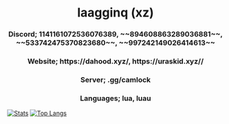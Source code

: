 <h1 align = "center">
  laagginq (xz)
</h1>
<h3 align = "center">Discord; 1141161072536076389, ~~894608863289036881~~, ~~533742475370823680~~, ~~997242149026414613~~</h1>
<h3 align = "center">Website;  https://dahood.xyz/, https://uraskid.xyz//</h1>
<h3 align = "center">Server; .gg/camlock</h1>
<h3 align = "center">Languages; lua, luau</h1>

  [![Stats](https://github-readme-stats.vercel.app/api?username=laagginq&show_icons=true&count_private=true&theme=dark)]()
  [![Top Langs](https://github-readme-stats.vercel.app/api/top-langs/?username=laagginq&hide=css&layout=compact&theme=dark)]()
